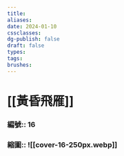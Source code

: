 ```yaml
---
title: 
aliases: 
date: 2024-01-10
cssclasses: 
dg-publish: false
draft: false
types: 
tags: 
brushes:
---
```

# [[黃昏飛雁]]

### 編號:: 16
### 縮圖:: ![[cover-16-250px.webp]]


